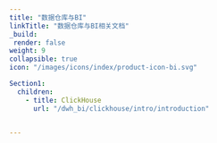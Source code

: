 ```yaml
---
title: "数据仓库与BI"
linkTitle: "数据仓库与BI相关文档"
_build:
 render: false 
weight: 9
collapsible: true
icon: "/images/icons/index/product-icon-bi.svg"

Section1:
  children:
    - title: ClickHouse
      url: "/dwh_bi/clickhouse/intro/introduction"


---
```

